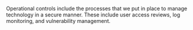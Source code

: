 Operational controls include the processes that we put in place to manage technology in a secure manner. These include user access reviews, log monitoring, and vulnerability management.